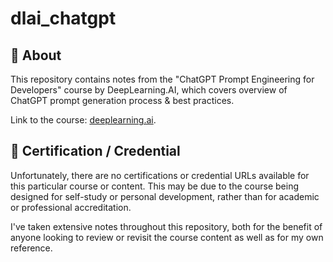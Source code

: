 # dlai_chatgpt

## 🤖 About
This repository contains notes from the "ChatGPT Prompt Engineering for Developers" course by DeepLearning.AI, which covers overview of ChatGPT prompt generation process & best practices.

Link to the course: [deeplearning.ai](https://www.deeplearning.ai/short-courses/chatgpt-prompt-engineering-for-developers/).

## 📜 Certification / Credential
Unfortunately, there are no certifications or credential URLs available for this particular course or content. This may be due to the course being designed for self-study or personal development, rather than for academic or professional accreditation.

I've taken extensive notes throughout this repository, both for the benefit of anyone looking to review or revisit the course content as well as for my own reference.
